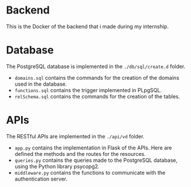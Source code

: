 # Backend
This is the Docker of the backend that i made during my internship.

# Database
The PostgreSQL database is implemented in the ```./db/sql/create.d``` folder.
- ```domains.sql``` contains the commands for the creation of the domains used in the database.
- ```functions.sql``` contains the trigger implemented in PLpgSQL.
- ```relSchema.sql``` contains the commands for the creation of the tables.

# APIs
The RESTful APIs are implemented in the ```./api/vd``` folder.
- ```app.py``` contains the implementation in Flask of the APIs. Here are defined the methods and the routes for the resources.
- ```queries.py``` contains the queries made to the PostgreSQL database, using the Python library psycopg2.
- ```middleware.py``` contains the functions to communicate with the authentication server.
